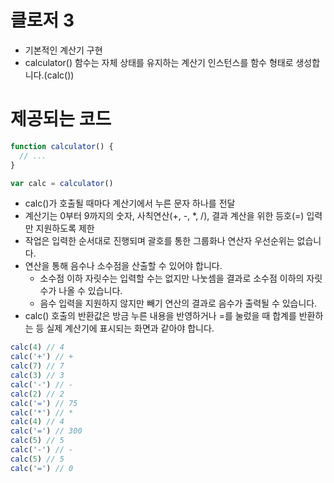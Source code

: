 # 클로저 3

- 기본적인 계산기 구현
- calculator() 함수는 자체 상태를 유지하는 계산기 인스턴스를 함수 형태로 생성합니다.(calc())

# 제공되는 코드

```javascript
function calculator() {
  // ...
}

var calc = calculator()
```

- calc()가 호출될 때마다 계산기에서 누른 문자 하나를 전달
- 계산기는 0부터 9까지의 숫자, 사칙연산(+, -, \*, /), 결과 계산을 위한 등호(=) 입력만 지원하도록 제한
- 작업은 입력한 순서대로 진행되며 괄호를 통한 그룹화나 연산자 우선순위는 없습니다.
- 연산을 통해 음수나 소수점을 산출할 수 있어야 합니다.
  - 소수점 이하 자릿수는 입력할 수는 없지만 나눗셈을 결과로 소수점 이하의 자릿수가 나올 수 있습니다.
  - 음수 입력을 지원하지 않지만 빼기 연산의 결과로 음수가 출력될 수 있습니다.
- calc() 호출의 반환값은 방금 누른 내용을 반영하거나 =를 눌렀을 때 합계를 반환하는 등 실제 계산기에 표시되는 화면과 같아야 합니다.

```javascript
calc(4) // 4
calc('+') // +
calc(7) // 7
calc(3) // 3
calc('-') // -
calc(2) // 2
calc('=') // 75
calc('*') // *
calc(4) // 4
calc('=') // 300
calc(5) // 5
calc('-') // -
calc(5) // 5
calc('=') // 0
```

